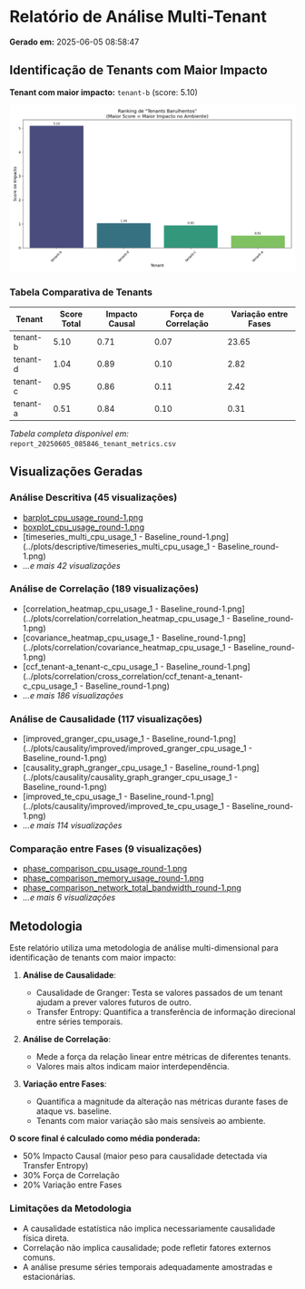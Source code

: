# Relatório de Análise Multi-Tenant

**Gerado em:** 2025-06-05 08:58:47

## Identificação de Tenants com Maior Impacto

**Tenant com maior impacto:** `tenant-b` (score: 5.10)

![Ranking de Tenants](report_20250605_085846_tenant_ranking.png)

### Tabela Comparativa de Tenants

| Tenant | Score Total | Impacto Causal | Força de Correlação | Variação entre Fases |
|--------|------------|---------------|---------------------|----------------------|
| tenant-b | 5.10 | 0.71 | 0.07 | 23.65 |
| tenant-d | 1.04 | 0.89 | 0.10 | 2.82 |
| tenant-c | 0.95 | 0.86 | 0.11 | 2.42 |
| tenant-a | 0.51 | 0.84 | 0.10 | 0.31 |

*Tabela completa disponível em:* `report_20250605_085846_tenant_metrics.csv`

## Visualizações Geradas

### Análise Descritiva (45 visualizações)

- [barplot_cpu_usage_round-1.png](../plots/descriptive/barplot_cpu_usage_round-1.png)
- [boxplot_cpu_usage_round-1.png](../plots/descriptive/boxplot_cpu_usage_round-1.png)
- [timeseries_multi_cpu_usage_1 - Baseline_round-1.png](../plots/descriptive/timeseries_multi_cpu_usage_1 - Baseline_round-1.png)
- *...e mais 42 visualizações*

### Análise de Correlação (189 visualizações)

- [correlation_heatmap_cpu_usage_1 - Baseline_round-1.png](../plots/correlation/correlation_heatmap_cpu_usage_1 - Baseline_round-1.png)
- [covariance_heatmap_cpu_usage_1 - Baseline_round-1.png](../plots/correlation/covariance_heatmap_cpu_usage_1 - Baseline_round-1.png)
- [ccf_tenant-a_tenant-c_cpu_usage_1 - Baseline_round-1.png](../plots/correlation/cross_correlation/ccf_tenant-a_tenant-c_cpu_usage_1 - Baseline_round-1.png)
- *...e mais 186 visualizações*

### Análise de Causalidade (117 visualizações)

- [improved_granger_cpu_usage_1 - Baseline_round-1.png](../plots/causality/improved/improved_granger_cpu_usage_1 - Baseline_round-1.png)
- [causality_graph_granger_cpu_usage_1 - Baseline_round-1.png](../plots/causality/causality_graph_granger_cpu_usage_1 - Baseline_round-1.png)
- [improved_te_cpu_usage_1 - Baseline_round-1.png](../plots/causality/improved/improved_te_cpu_usage_1 - Baseline_round-1.png)
- *...e mais 114 visualizações*

### Comparação entre Fases (9 visualizações)

- [phase_comparison_cpu_usage_round-1.png](../plots/phase_comparison/phase_comparison_cpu_usage_round-1.png)
- [phase_comparison_memory_usage_round-1.png](../plots/phase_comparison/phase_comparison_memory_usage_round-1.png)
- [phase_comparison_network_total_bandwidth_round-1.png](../plots/phase_comparison/phase_comparison_network_total_bandwidth_round-1.png)
- *...e mais 6 visualizações*

## Metodologia

Este relatório utiliza uma metodologia de análise multi-dimensional para identificação de tenants com maior impacto:

1. **Análise de Causalidade**:
   - Causalidade de Granger: Testa se valores passados de um tenant ajudam a prever valores futuros de outro.
   - Transfer Entropy: Quantifica a transferência de informação direcional entre séries temporais.

2. **Análise de Correlação**:
   - Mede a força da relação linear entre métricas de diferentes tenants.
   - Valores mais altos indicam maior interdependência.

3. **Variação entre Fases**:
   - Quantifica a magnitude da alteração nas métricas durante fases de ataque vs. baseline.
   - Tenants com maior variação são mais sensíveis ao ambiente.

**O score final é calculado como média ponderada:**
- 50% Impacto Causal (maior peso para causalidade detectada via Transfer Entropy)
- 30% Força de Correlação
- 20% Variação entre Fases

### Limitações da Metodologia

- A causalidade estatística não implica necessariamente causalidade física direta.
- Correlação não implica causalidade; pode refletir fatores externos comuns.
- A análise presume séries temporais adequadamente amostradas e estacionárias.
